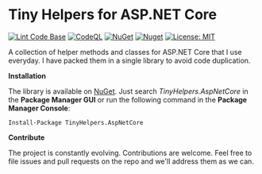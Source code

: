 # Tiny Helpers for ASP.NET Core

[![Lint Code Base](https://github.com/marcominerva/TinyHelpers/actions/workflows/linter.yml/badge.svg)](https://github.com/marcominerva/TinyHelpers/actions/workflows/linter.yml)
[![CodeQL](https://github.com/marcominerva/TinyHelpers/actions/workflows/codeql.yml/badge.svg)](https://github.com/marcominerva/TinyHelpers/actions/workflows/codeql.yml)
[![NuGet](https://img.shields.io/nuget/v/TinyHelpers.AspNetCore.svg?style=flat-square)](https://www.nuget.org/packages/TinyHelpers.AspNetCore)
[![Nuget](https://img.shields.io/nuget/dt/TinyHelpers.AspNetCoreCore)](https://www.nuget.org/packages/TinyHelpers.AspNetCore)
[![License: MIT](https://img.shields.io/badge/License-MIT-yellow.svg)](https://github.com/marcominerva/TinyHelpers/blob/master/LICENSE)

A collection of helper methods and classes for ASP.NET Core that I use everyday. I have packed them in a single library to avoid code duplication.

**Installation**

The library is available on [NuGet](https://www.nuget.org/packages/TinyHelpers.AspNetCore). Just search *TinyHelpers.AspNetCore* in the **Package Manager GUI** or run the following command in the **Package Manager Console**:

    Install-Package TinyHelpers.AspNetCore

**Contribute**

The project is constantly evolving. Contributions are welcome. Feel free to file issues and pull requests on the repo and we'll address them as we can. 
